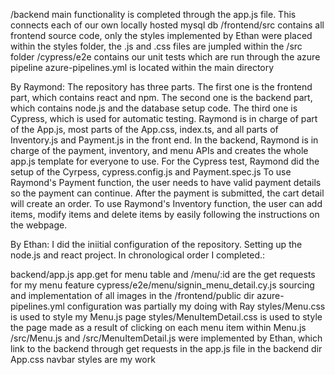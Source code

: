 /backend main functionality is completed through the app.js file. This connects each of our own locally hosted mysql db
/frontend/src contains all frontend source code, only the styles implemented by Ethan were placed within the styles folder, the .js and .css files are jumpled within the /src folder
/cypress/e2e contains our unit tests which are run through the azure pipeline
azure-pipelines.yml is located within the main directory

By Raymond: The repository has three parts. The first one is the frontend part, which contains react and npm. The second one is the backend part, which contains node.js and the database setup code. The third one is Cypress, which is used for automatic testing. Raymond is in charge of part of the App.js, most parts of the App.css, index.ts, and all parts of Inventory.js and Payment.js in the front end. In the backend, Raymond is in charge of the payment, inventory, and menu APIs and creates the whole app.js template for everyone to use. For the Cypress test, Raymond did the setup of the Cyrpess, cypress.config.js and Payment.spec.js To use Raymond's Payment function, the user needs to have valid payment details so the payment can continue. After the payment is submitted, the cart detail will create an order. To use Raymond's Inventory function, the user can add items, modify items and delete items by easily following the instructions on the webpage.

By Ethan: I did the iniitial configuration of the repository. Setting up the node.js and react project. In chronological order I completed.:

backend/app.js app.get for menu table and /menu/:id are the get requests for my menu feature
cypress/e2e/menu/signin_menu_detail.cy.js
sourcing and implementation of all images in the /frontend/public dir
azure-pipelines.yml configuration was partially my doing with Ray
styles/Menu.css is used to style my Menu.js page
styles/MenuItemDetail.css is used to style the page made as a result of clicking on each menu item within Menu.js
/src/Menu.js and /src/MenuItemDetail.js were implemented by Ethan, which link to the backend through get requests in the app.js file in the backend dir
App.css navbar styles are my work
